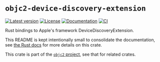 # `objc2-device-discovery-extension`

[![Latest version](https://badgen.net/crates/v/objc2-device-discovery-extension)](https://crates.io/crates/objc2-device-discovery-extension)
[![License](https://badgen.net/badge/license/MIT/blue)](../LICENSE.txt)
[![Documentation](https://docs.rs/objc2-device-discovery-extension/badge.svg)](https://docs.rs/objc2-device-discovery-extension/)
[![CI](https://github.com/madsmtm/objc2/actions/workflows/ci.yml/badge.svg)](https://github.com/madsmtm/objc2/actions/workflows/ci.yml)

Rust bindings to Apple's framework DeviceDiscoveryExtension.

This README is kept intentionally small to consolidate the documentation, see
[the Rust docs](https://docs.rs/objc2-device-discovery-extension/) for more details on this crate.

This crate is part of the [`objc2` project](https://github.com/madsmtm/objc2),
see that for related crates.

